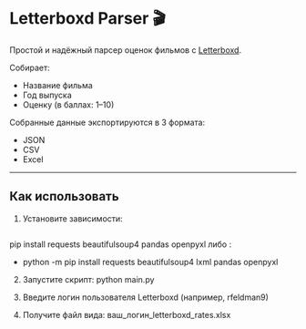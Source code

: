 # Letterboxd Parser 🎬

Простой и надёжный парсер оценок фильмов с [Letterboxd](https://letterboxd.com).

Собирает:
- Название фильма
- Год выпуска
- Оценку (в баллах: 1–10)

Собранные данные экспортируются в 3 формата:

* JSON
* CSV
* Excel
---

## Как использовать

1. Установите зависимости:
   ```bash
pip install requests beautifulsoup4 pandas openpyxl
   либо :
  * python -m pip install requests beautifulsoup4 lxml pandas openpyxl

2. Запустите скрипт:
   python main.py
   
3. Введите логин пользователя Letterboxd (например, rfeldman9)


4. Получите файл вида: ваш_логин_letterboxd_rates.xlsx
